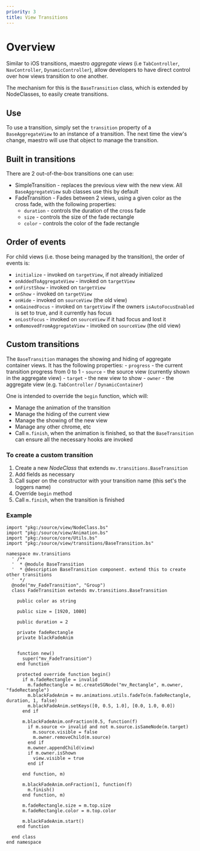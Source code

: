 ```yaml
---
priority: 3
title: View Transitions
---
```


# Overview
Similar to iOS transitions, maestro *aggregate views* (i.e `TabController`, `NavController`, `DynamicController`), allow developers to have direct control over how views transition to one another.

The mechanism for this is the `BaseTransition` class, which is extended by NodeClasses, to easily create transitions.

## Use

To use a transition, simply set the `transition` property of a `BaseAggregateView` to an instance of a transition. The next time the view's change, maestro will use that object to manage the transition.

## Built in transitions
There are 2 out-of-the-box transitions one can use:

 - SimpleTransition - replaces the previous view with the new view. All `BaseAggregateView` sub classes use this by default
 - FadeTransition - Fades between 2 views, using a given color as the cross fade, with the following properties:
   - `duration`  - controls the duration of the cross fade
   - `size` - controls the size of the fade rectangle
   - `color` - controls the color of the fade rectangle


## Order of events

For child views (i.e. those being managed by the transition), the order of events is:

 - `initialize` - invoked on `targetView`, if not already initialized
 - `onAddedToAggregateView` - invoked on `targetView`
 - `onFirstShow` - invoked on `targetView`
 - `onShow` - invoked on `targetView`
 - `onHide` - invoked on `sourceView` (the old view)
 - `onGainedFocus` - invoked on `targetView` if the owners `isAutoFocusEnabled` is set to true, and it currently has focus
 - `onLostFocus` - invoked on `sourceView` if it had focus and lost it
 - `onRemovedFromAggregateView` - invoked on `sourceView` (the old view)


## Custom transitions

The `BaseTransition` manages the showing and hiding of aggregate container views. It has the following properties:
    - `progress` - the current transition progress from 0 to 1
    - `source` - the source view (currently shown in the aggregate view)
    - `target` - the new view to show
    - `owner` - the aggregate view (e.g. `TabController` / `DynamicContainer`)

One is intended to override the `begin` function, which will:
 -  Manage the animation of the transition
 -  Manage the hiding of the current view
 -  Manage the showing of the new view
 -  Manage any other chrome, etc
 -  Call `m.finish`, when the animation is finished, so that the `BaseTransition` can ensure all the necessary hooks are invoked


### To create a custom transition

1. Create a new *NodeClass* that extends `mv.transitions.BaseTransition`
2. Add fields as necessary
3. Call super on the constructor with your transition name (this set's the loggers name)
4. Override `begin` method
5. Call `m.finish`, when the transition is finished


### Example

```
import "pkg:/source/view/NodeClass.bs"
import "pkg:/source/view/Animation.bs"
import "pkg:/source/core/Utils.bs"
import "pkg:/source/view/transitions/BaseTransition.bs"

namespace mv.transitions
  ' /**
  '  * @module BaseTransition
  '  * @description BaseTransition component. extend this to create other transitions
  '  */
  @node("mv_FadeTransition", "Group")
  class FadeTransition extends mv.transitions.BaseTransition

    public color as string

    public size = [1920, 1080]

    public duration = 2

    private fadeRectangle
    private blackFadeAnim


    function new()
      super("mv_FadeTransition")
    end function

    protected override function begin()
      if m.fadeRectangle = invalid
        m.fadeRectangle = mc.createSGNode("mv_Rectangle", m.owner, "fadeRectangle")
        m.blackFadeAnim = mv.animations.utils.fadeTo(m.fadeRectangle, duration, 1, false)
        m.blackFadeAnim.setKeys([0, 0.5, 1.0], [0.0, 1.0, 0.0])
      end if

      m.blackFadeAnim.onFraction(0.5, function(f)
        if m.source <> invalid and not m.source.isSameNode(m.target)
          m.source.visible = false
          m.owner.removeChild(m.source)
        end if
        m.owner.appendChild(view)
        if m.owner.isShown
          view.visible = true
        end if

      end function, m)

      m.blackFadeAnim.onFraction(1, function(f)
        m.finish()
      end function, m)

      m.fadeRectangle.size = m.top.size
      m.fadeRectangle.color = m.top.color

      m.blackFadeAnim.start()
    end function

  end class
end namespace
```

